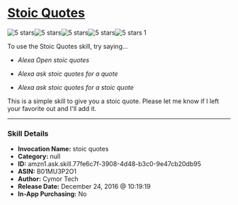 # [Stoic Quotes](http://alexa.amazon.com/#skills/amzn1.ask.skill.77fe6c7f-3908-4d48-b3c0-9e47cb20db95)
![5 stars](../../images/ic_star_black_18dp_1x.png)![5 stars](../../images/ic_star_black_18dp_1x.png)![5 stars](../../images/ic_star_black_18dp_1x.png)![5 stars](../../images/ic_star_black_18dp_1x.png)![5 stars](../../images/ic_star_black_18dp_1x.png) 1

To use the Stoic Quotes skill, try saying...

* *Alexa Open stoic quotes*

* *Alexa ask stoic quotes for a quote*

* *Alexa ask stoic quotes for a stoic quote*

This is a simple skill to give you a stoic quote. Please let me know if I left your favorite out and I'll add it.

***

### Skill Details

* **Invocation Name:** stoic quotes
* **Category:** null
* **ID:** amzn1.ask.skill.77fe6c7f-3908-4d48-b3c0-9e47cb20db95
* **ASIN:** B01MU3P2O1
* **Author:** Cymor Tech
* **Release Date:** December 24, 2016 @ 10:19:19
* **In-App Purchasing:** No
